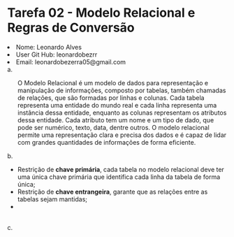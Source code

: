 <h1>Tarefa 02 - Modelo Relacional e Regras de Conversão</h1>
<li>Nome: Leonardo Alves</li>
<li>User Git Hub: leonardobezrr</li>
<li>Email: leonardobezerra05@gmail.com</li>
a. <ul>
    O Modelo Relacional é um modelo de dados para representação e manipulação de informações, composto por tabelas, também chamadas de relações, que são formadas por linhas e colunas. Cada tabela representa uma entidade do mundo real e cada linha representa uma instância dessa entidade, enquanto as colunas representam os atributos dessa entidade. Cada atributo tem um nome e um tipo de dado, que pode ser numérico, texto, data, dentre outros. O modelo relacional permite uma representação clara e precisa dos dados e é capaz de lidar com grandes quantidades de informações de forma eficiente.
</ul>
b. <ul>
    <li>Restrição de <b>chave primária</b>, cada tabela no modelo relacional deve ter uma única chave primária que identifica cada linha da tabela de forma única;</li>
    <li>Restrição de <b>chave entrangeira</b>, garante que as relações entre as tabelas sejam mantidas;</li>
    <li></li>
    
</ul>
<br>c.


